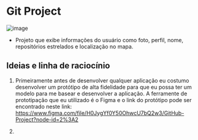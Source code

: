 # Git Project

![image](https://user-images.githubusercontent.com/59968647/90522998-c3f62100-e142-11ea-8005-aa35fd9e28e2.png)

- Projeto que exibe informações do usuário como foto, perfil, nome, repositórios estrelados e localização no mapa.

## Ideias e linha de raciocínio

1. Primeiramente antes de desenvolver qualquer aplicação eu costumo desenvolver um protótipo de alta fidelidade para que eu possa ter um modelo para me basear e desenvolver a aplicação. A ferramente de prototipação que eu utilizado é o Figma e o link do protótipo pode ser encontrado neste link: https://www.figma.com/file/H0JygYf0Y50OhwcU7bQ2w3/GitHub-Project?node-id=2%3A2

2. 

